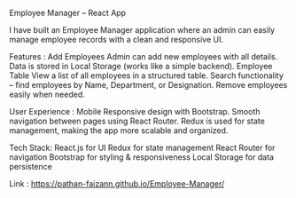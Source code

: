 Employee Manager – React App

I have built an Employee Manager application where an admin can easily manage employee records with a clean and responsive UI.

Features :
Add Employees
Admin can add new employees with all details.
Data is stored in Local Storage (works like a simple backend).
Employee Table
View a list of all employees in a structured table.
Search functionality – find employees by Name, Department, or Designation.
Remove employees easily when needed.

User Experience :
Mobile Responsive design with Bootstrap.
Smooth navigation between pages using React Router.
Redux is used for state management, making the app more scalable and organized.

Tech Stack:
React.js for UI
Redux for state management
React Router for navigation
Bootstrap for styling & responsiveness
Local Storage for data persistence

Link : https://pathan-faizann.github.io/Employee-Manager/
